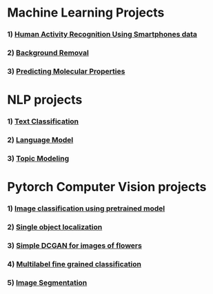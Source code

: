 # Machine Learning Projects

### 1) [Human Activity Recognition Using Smartphones data](https://github.com/dhananjayraut/ML_examples/tree/master/Human%20Activity%20Recognition)

### 2) [Background Removal](https://github.com/dhananjayraut/ML_projects/tree/master/Background%20Removal)

### 3) [Predicting Molecular Properties](https://github.com/dhananjayraut/ML_projects/tree/master/Gradient%20Boosting%20for%20molecular%20properties)

# NLP projects

### 1) [Text Classification](https://github.com/dhananjayraut/NLP_projects/tree/master/Text%20Classification)

### 2) [Language Model](https://github.com/dhananjayraut/NLP_projects/tree/master/Language%20Model)

### 3) [Topic Modeling](https://github.com/dhananjayraut/NLP_projects/tree/master/Topic%20Modeling%20with%20LDA)

# Pytorch Computer Vision projects

### 1) [Image classification using pretrained model](https://github.com/dhananjayraut/Computer_vision_projects/tree/master/Image%20classification)

### 2) [Single object localization](https://github.com/dhananjayraut/Computer_vision_projects/tree/master/Single-object-localization)

### 3) [Simple DCGAN for images of flowers](https://github.com/dhananjayraut/Computer_vision_projects/tree/master/Simple%20DCGAN)

### 4) [Multilabel fine grained classification](https://github.com/dhananjayraut/Computer_vision_projects/tree/master/Multi%20label%20classification)

### 5) [Image Segmentation](https://github.com/dhananjayraut/Computer_vision_projects/tree/master/Image%20Segmentation)
